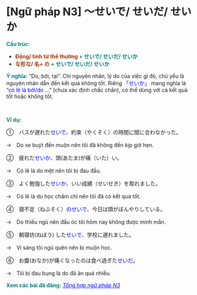 # [Ngữ pháp N3] ～せいで/ せいだ/ せいか
<div class="entry-content">
<p><strong><span style="color: #008080;">Cấu trúc:</span></strong></p>
<ul>
<li><strong><span style="color: #008080;"><span style="color: #993300;">Động/ tính từ thể thường</span> + せいで/ せいだ/ せいか</span></strong></li>
<li><strong><span style="color: #008080;"><span style="color: #993300;">な形な/ 名+ の</span> + せいで/ せいだ/ せいか</span></strong></li>
</ul>
<p><strong><span style="color: #008080;">Ý nghĩa:</span></strong> “Do, bởi, tại”. Chỉ nguyên nhân, lý do của việc gì đó, chủ yếu là nguyên nhân dẫn đến kết quả không tốt. Riêng <span style="color: #0000ff;">「せいか」</span> mang nghĩa là “<span style="color: #0000ff;">có lẽ là bởi/do …</span>” (chưa xác định chắc chắn), có thể dùng với cả kết quả tốt hoặc không tốt.</p>

<br/>
</p>
<p><strong><span style="color: #008080;">Ví dụ:</span></strong></p>
<p>①　バスが遅れた<span style="color: #0000ff;">せいで</span>、約束（やくそく）の時間に間に合わなかった。</p>
<p>→　Do xe buýt đến muộn nên tôi đã không đến kịp giờ hẹn.</p>
<p>②　疲れた<span style="color: #0000ff;">せいか</span>、頭(あたま)が痛（いた）い。</p>
<p>→　Có lẽ là do mệt nên tôi bị đau đầu.</p>
<p>③　よく勉強した<span style="color: #0000ff;">せいか</span>、いい成績（せいせき）を取れました。</p>
<p>→　Có lẽ là do học chăm chỉ nên tôi đã có kết quả tốt.</p>
<p>④　寝不足（ねぶそく）<span style="color: #0000ff;">のせいで</span>、今日は頭がぼんやりしている。</p>
<p>→　Do thiếu ngủ nên đầu óc tôi hôm nay không được minh mẫn.</p>
<p>⑤　朝寝坊(ねぼう) した<span style="color: #0000ff;">せいで</span>、学校に遅れました。</p>
<p>→　Vì sáng tôi ngủ quên nên bị muộn học.</p>
<p>⑥　お腹(おなか)が痛くなったのは食べ過ぎた<span style="color: #0000ff;">せいだ</span>。</p>
<p>→　Tôi bị đau bụng là do đã ăn quá nhiều.</p>
<p><strong><span style="color: #008080;">Xem các bài đã đăng:</span></strong> <span style="color: #0000ff;"><em><a href="https://bikae.net/ngu-phap/tong-hop-ngu-phap-n3/" style="color: #0000ff;" target="_blank">Tổng hợp ngữ pháp N3</a></em></span></p>

</div>